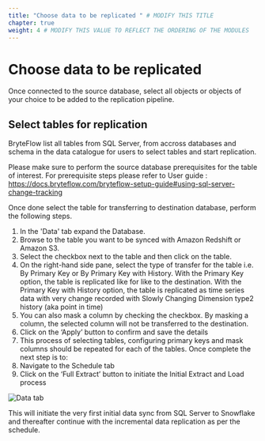 ```yaml
---
title: "Choose data to be replicated " # MODIFY THIS TITLE
chapter: true
weight: 4 # MODIFY THIS VALUE TO REFLECT THE ORDERING OF THE MODULES
---
```


# Choose data to be replicated <!-- MODIFY THIS HEADING -->
Once connected to the source database, select all objects or objects of your choice to be added to the replication pipeline.

## Select tables for replication <!-- MODIFY THIS SUBHEADING -->
BryteFlow list all tables from SQL Server, from accross databases and schema in the data catalogue for users to select tables and start replication.

Please make sure to perform the source database prerequisites for the table of interest.
For prerequisite steps please refer to User guide : https://docs.bryteflow.com/bryteflow-setup-guide#using-sql-server-change-tracking

Once done select the table for transferring to destination database, perform the following steps.

1. In the 'Data' tab expand the Database.
2. Browse to the table you want to be synced with Amazon Redshift or Amazon S3.
3. Select the checkbox next to the table and then click on the table.
4. On the right-hand side pane, select the type of transfer for the table i.e. By Primary Key or By Primary Key with History. With the Primary Key option, the table is replicated like for like to the destination. With the Primary Key with History option, the table is replicated as time series data with very change recorded with Slowly Changing Dimension type2 history (aka point in time)
5. You can also mask a column by checking the checkbox. By masking a column, the selected column will not be transferred to the destination.
6. Click on the ‘Apply’ button to confirm and save the details
7. This process of selecting tables, configuring primary keys and mask columns should be repeated for each of the tables. Once complete the next step is to:
8. Navigate to the Schedule tab
9. Click on the ‘Full Extract’ button to initiate the Initial Extract and Load process

![Data tab](/images/data.png)


This will initiate the very first initial data sync from SQL Server to Snowflake and thereafter continue with the incremental data replication as per the schedule.
